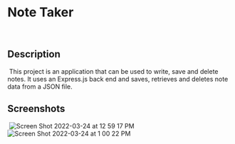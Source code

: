 # Note Taker
​
## Description 
​
This project is an application that can be used to write, save and delete notes. It uses an Express.js back end and saves, retrieves and deletes note data from a JSON file.

## Screenshots 
​
![Screen Shot 2022-03-24 at 12 59 17 PM](https://user-images.githubusercontent.com/95373448/159991068-f324f94c-65a2-4361-a508-0b75594279e9.png)
![Screen Shot 2022-03-24 at 1 00 22 PM](https://user-images.githubusercontent.com/95373448/159991050-ce83ef53-ac0d-4673-ab31-69f3d3eaaeaa.png)
